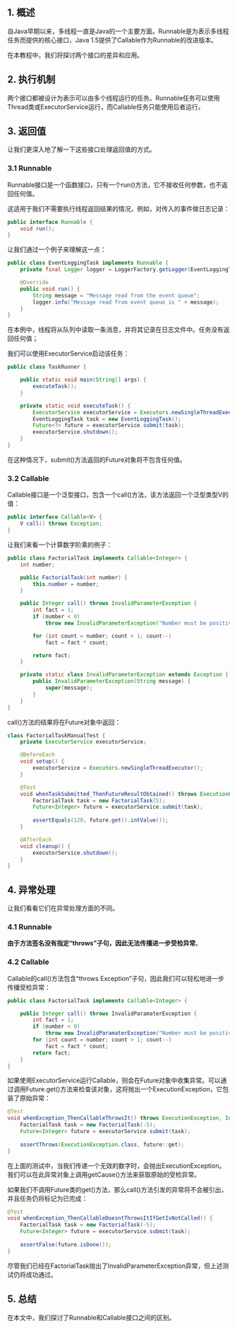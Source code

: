 ## 1. 概述

自Java早期以来，多线程一直是Java的一个主要方面。Runnable是为表示多线程任务而提供的核心接口，Java 1.5提供了Callable作为Runnable的改进版本。

在本教程中，我们将探讨两个接口的差异和应用。

## 2. 执行机制

两个接口都被设计为表示可以由多个线程运行的任务。Runnable任务可以使用Thread类或ExecutorService运行，而Callable任务只能使用后者运行。

## 3. 返回值

让我们更深入地了解一下这些接口处理返回值的方式。

### 3.1 Runnable

Runnable接口是一个函数接口，只有一个run()方法，它不接收任何参数，也不返回任何值。

这适用于我们不需要执行线程返回结果的情况，例如，对传入的事件做日志记录：

```java
public interface Runnable {
    void run();
}
```

让我们通过一个例子来理解这一点：

```java
public class EventLoggingTask implements Runnable {
    private final Logger logger = LoggerFactory.getLogger(EventLoggingTask.class);

    @Override
    public void run() {
        String message = "Message read from the event queue";
        logger.info("Message read from event queue is " + message);
    }
}
```

在本例中，线程将从队列中读取一条消息，并将其记录在日志文件中。任务没有返回任何值；

我们可以使用ExecutorService启动该任务：

```java
public class TaskRunner {

    public static void main(String[] args) {
        executeTask();
    }

    private static void executeTask() {
        ExecutorService executorService = Executors.newSingleThreadExecutor();
        EventLoggingTask task = new EventLoggingTask();
        Future<?> future = executorService.submit(task);
        executorService.shutdown();
    }
}
```

在这种情况下，submit()方法返回的Future对象将不包含任何值。

### 3.2 Callable

Callable接口是一个泛型接口，包含一个call()方法，该方法返回一个泛型类型V的值：

```java
public interface Callable<V> {
    V call() throws Exception;
}
```

让我们来看一个计算数字阶乘的例子：

```java
public class FactorialTask implements Callable<Integer> {
    int number;

    public FactorialTask(int number) {
        this.number = number;
    }

    public Integer call() throws InvalidParameterException {
        int fact = 1;
        if (number < 0)
            throw new InvalidParameterException("Number must be positive");

        for (int count = number; count > 1; count--)
            fact = fact * count;

        return fact;
    }

    private static class InvalidParameterException extends Exception {
        public InvalidParameterException(String message) {
            super(message);
        }
    }
}
```

call()方法的结果将在Future对象中返回：

```java
class FactorialTaskManualTest {
    private ExecutorService executorService;

    @BeforeEach
    void setup() {
        executorService = Executors.newSingleThreadExecutor();
    }

    @Test
    void whenTaskSubmitted_ThenFutureResultObtained() throws ExecutionException, InterruptedException {
        FactorialTask task = new FactorialTask(5);
        Future<Integer> future = executorService.submit(task);
		
        assertEquals(120, future.get().intValue());
    }

    @AfterEach
    void cleanup() {
        executorService.shutdown();
    }
}
```

## 4. 异常处理

让我们看看它们在异常处理方面的不同。

### 4.1 Runnable

**由于方法签名没有指定“throws”子句，因此无法传播进一步受检异常**。

### 4.2 Callable

Callable的call()方法包含“throws Exception”子句，因此我们可以轻松地进一步传播受检异常：

```java
public class FactorialTask implements Callable<Integer> {

    public Integer call() throws InvalidParamaterException {
        int fact = 1;
        if (number < 0)
            throw new InvalidParamaterException("Number must be positive");
        for (int count = number; count > 1; count--)
            fact = fact * count;
        return fact;
    }
}
```

如果使用ExecutorService运行Callable，则会在Future对象中收集异常。可以通过调用Future.get()方法来检查该对象，这将抛出一个ExecutionException，它包装了原始异常：

```java
@Test
void whenException_ThenCallableThrowsIt() throws ExecutionException, InterruptedException {
    FactorialTask task = new FactorialTask(-5);
    Future<Integer> future = executorService.submit(task);
	
    assertThrows(ExecutionException.class, future::get);
}
```

在上面的测试中，当我们传递一个无效的数字时，会抛出ExecutionException。我们可以在此异常对象上调用getCause()方法来获取原始的受检异常。

如果我们不调用Future类的get()方法，那么call()方法引发的异常将不会被引出，并且任务仍将标记为已完成：

```java
@Test
void whenException_ThenCallableDoesntThrowsItIfGetIsNotCalled() {
    FactorialTask task = new FactorialTask(-5);
    Future<Integer> future = executorService.submit(task);
	
    assertFalse(future.isDone());
}
```

尽管我们已经在FactorialTask抛出了InvalidParameterException异常，但上述测试仍将成功通过。

## 5. 总结

在本文中，我们探讨了Runnable和Callable接口之间的区别。